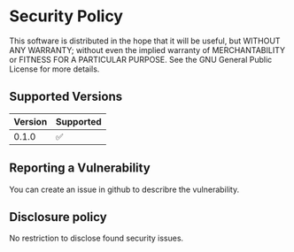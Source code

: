 # Security Policy

This software is distributed in the hope that it will be useful,
but WITHOUT ANY WARRANTY; without even the implied warranty of
MERCHANTABILITY or FITNESS FOR A PARTICULAR PURPOSE. See the
GNU General Public License for more details.

## Supported Versions

| Version | Supported          |
| ------- | ------------------ |
| 0.1.0   | :white_check_mark: |


## Reporting a Vulnerability

You can create an issue in github to describre the vulnerability.

## Disclosure policy

No restriction to disclose found security issues.
